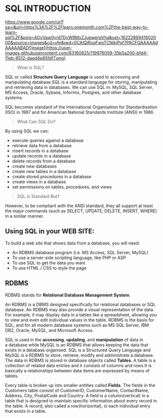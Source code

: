 # SQL INTRODUCTION

https://www.google.com/url?sa=i&url=https%3A%2F%2Flearn.onemonth.com%2Fthe-best-way-to-learn-sql%2F&psig=AOvVaw0yrd7DyW8MxZJupwerpVha&ust=1622286941602000&source=images&cd=vfe&ved=0CAIQjRxqFwoTCNikjPqf7PACFQAAAAAdAAAAABAD![image](https://user-images.githubusercontent.com/63160825/119976059-35b5a200-bfd4-11eb-8512-daed4e85fdf7.png)

> What is SQL?

SQL or called **Structure Query Language** is used to accessing and manipulating database.SQL is a standard language for storing, manipulating and retrieving data in databases. We can use SQL in: MySQL, SQL Server, MS Access, Oracle, Sybase, Informix, Postgres, and other database systems.

SQL becomes standard of the International Organisation for Standardisation (ISO) in 1987 and for American National Standards Institute (ANSI) in 1986.

> What Can SQL Do?

By using SQL we can:
+ execute queries against a database
+ retrieve data from a database
+ insert records in a database
+ update records in a database
+ delete records from a database
+ create new databases
+ create new tables in a database
+ create stored procedures in a database
+ create views in a database
+ set permissions on tables, procedures, and views

> SQL is Standard But?

However, to be compliant with the ANSI standard, they all support at least the major commands (such as SELECT, UPDATE, DELETE, INSERT, WHERE) in a similar manner.

## Using SQL in your WEB SITE:

To build a web site that shows data from a database, you will need:
+ An RDBMS database program (i.e. MS Access, SQL Server, MySQL)
+ To use a server-side scripting language, like PHP or ASP
+ To use SQL to get the data you want
+ To use HTML / CSS to style the page

## RDBMS

RDBMS stands for **Relational Database Management System**.

An RDBMS is a DBMS designed specifically for relational databases or SQL database. An RDBMS may also provide a visual representation of the data. For example, it may display data in a tables like a spreadsheet, allowing you to view and even edit individual values in the table. RDBMS is the basis for SQL, and for all modern database systems such as MS SQL Server, IBM DB2, Oracle, MySQL, and Microsoft Access.
                                                                                     
SQL is used in the **accessing**, **updating**, and **manipulation** of data in a database while MySQL is an RDBMS that allows keeping the data that exists in a database organised. SQL is a Structured Query Language and MySQL is a RDBMS to store, retrieve, modify and administrate a database. The data in RDBMS is stored in database objects called **Tables**. A table is a collection of related data entries and it consists of columns and rows.It is basically a relationships between data items are expressed by means of tables.

Every table is broken up into smaller entities called **Fields**. The fields in the Customers table consist of CustomerID, CustomerName, ContactName, Address, City, PostalCode and Country. A field is a column(vertical) in a table that is designed to maintain specific information about every record in the table. A record, also called a row(horizontal), is each individual entry that exists in a table.
